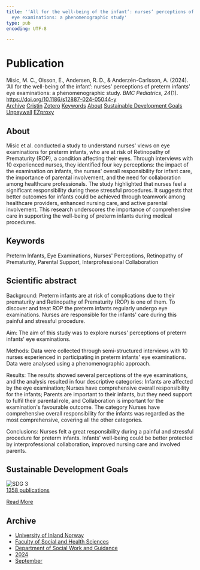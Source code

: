 ```yaml
---
title: '‘All for the well-being of the infant’: nurses’ perceptions of preterm infants’
  eye examinations: a phenomenographic study'
type: pub
encoding: UTF-8

---
```

<h1>Publication</h1>
<article id="csl-bib-container-37HHXUJ4" class="csl-bib-container">
  <div class="csl-bib-body"> <div class="csl-entry">Misic, M. C., Olsson, E., Andersen, R. D., &#38; Anderzén-Carlsson, A. (2024). ‘All for the well-being of the infant’: nurses’ perceptions of preterm infants’ eye examinations: a phenomenographic study. <i>BMC Pediatrics</i>, <i>24</i>(1). <a href="https://doi.org/10.1186/s12887-024-05044-y">https://doi.org/10.1186/s12887-024-05044-y</a></div> </div>
  <div class="csl-bib-buttons">
    <a href="#taxonomy-article-37HHXUJ4" alt="archive" class="csl-bib-button">Archive</a>
    <a href="https://app.cristin.no/results/show.jsf?id=2299712" alt="Cristin" class="csl-bib-button">Cristin</a>
    <a href="http://zotero.org/groups/5881554/items/37HHXUJ4" alt="Zotero" class="csl-bib-button">Zotero</a>
    <a href="#keywords-article-37HHXUJ4" alt="keywords" class="csl-bib-button">Keywords</a>
    <a href="#about-article-37HHXUJ4" alt="about_pub" class="csl-bib-button">About</a>
    <a href="#sdg-article-37HHXUJ4" alt="sdg" class="csl-bib-button">Sustainable Development Goals</a>
    <a href="https://doi.org/10.1186/s12887-024-05044-y" alt="Unpaywall" class="csl-bib-button">Unpaywall</a>
    <a href="https://doi.org/10.1186/s12887-024-05044-y" alt="EZproxy" class="csl-bib-button">EZproxy</a>
  </div>
  <div id="csl-bib-meta-container-37HHXUJ4"></div>
</article>
<div id="csl-bib-meta-37HHXUJ4" class="csl-bib-meta">
  <article id="about-article-37HHXUJ4" class="about_pub-article">
    <h1>About</h1>
    Misic et al. conducted a study to understand nurses' views on eye examinations for preterm infants, who are at risk of Retinopathy of Prematurity (ROP), a condition affecting their eyes. Through interviews with 10 experienced nurses, they identified four key perceptions: the impact of the examination on infants, the nurses' overall responsibility for infant care, the importance of parental involvement, and the need for collaboration among healthcare professionals. The study highlighted that nurses feel a significant responsibility during these stressful procedures. It suggests that better outcomes for infants could be achieved through teamwork among healthcare providers, enhanced nursing care, and active parental involvement. This research underscores the importance of comprehensive care in supporting the well-being of preterm infants during medical procedures.
  </article>
  <article id="keywords-article-37HHXUJ4" class="keywords-article">
    <h1>Keywords</h1>
    Preterm Infants, Eye Examinations, Nurses' Perceptions, Retinopathy of Prematurity, Parental Support, Interprofessional Collaboration
  </article>
  <article id="abstract-article-37HHXUJ4" class="abstract-article">
    <h1>Scientific abstract</h1>
    Background: Preterm infants are at risk of complications due to their prematurity and Retinopathy of Prematurity (ROP) is one of them. To discover and treat ROP the preterm infants regularly undergo eye examinations. Nurses are responsible for the infants' care during this painful and stressful procedure. 
 
Aim: The aim of this study was to explore nurses' perceptions of preterm infants' eye examinations. 
 
Methods: Data were collected through semi-structured interviews with 10 nurses experienced in participating in preterm infants' eye examinations. Data were analysed using a phenomenographic approach. 
 
Results: The results showed several perceptions of the eye examinations, and the analysis resulted in four descriptive categories: Infants are affected by the eye examination; Nurses have comprehensive overall responsibility for the infants; Parents are important to their infants, but they need support to fulfil their parental role, and Collaboration is important for the examination's favourable outcome. The category Nurses have comprehensive overall responsibility for the infants was regarded as the most comprehensive, covering all the other categories. 
 
Conclusions: Nurses felt a great responsibility during a painful and stressful procedure for preterm infants. Infants' well-being could be better protected by interprofessional collaboration, improved nursing care and involved parents.
  </article>
  <article id="sdg-article-37HHXUJ4" class="sdg-article">
    <h1>Sustainable Development Goals</h1>
    <div class="sdg-container"><div id="sdg3" class="sdg">
        <img src="{{< params subfolder >}}images/sdg/sdg03_en.png" class="image" alt="SDG 3">
        <div class="sdg-overlay">
          <a href="{{< params subfolder >}}en/archive/?sdg=3#archive" class="sdg-publication-count"><span>1358</span> publications</a>
          <p><a href="https://sdgs.un.org/goals/goal3" class="sdg-read-more">Read More</a></p>
        </div>
      </div></div>
  </article>
  <article id="taxonomy-article-37HHXUJ4" class="taxonomy-article">
    <h1>Archive</h1>
    <ul>
      <li><a href="{{< params subfolder >}}en/archive/?key=3DCRN523">University of Inland Norway</a></li>
      <li><a href="{{< params subfolder >}}en/archive/?key=IDKFS3MX">Faculty of Social and Health Sciences</a></li>
      <li><a href="{{< params subfolder >}}en/archive/?key=CU4VFGCV">Department of Social Work and Guidance</a></li>
      <li><a href="{{< params subfolder >}}en/archive/?key=85HRZ8WX">2024</a></li>
      <li><a href="{{< params subfolder >}}en/archive/?key=WKRFRGSF">September</a></li>
    </ul>
  </article>
</div>
